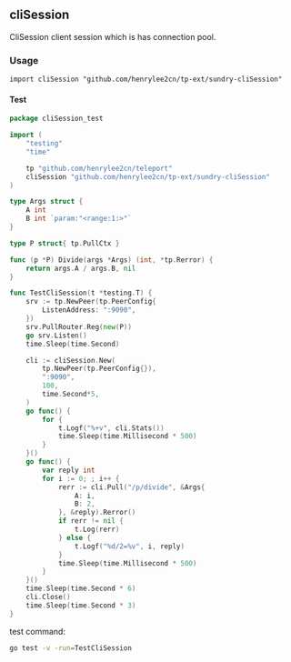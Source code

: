 ## cliSession

CliSession client session which is has connection pool.

### Usage

`import cliSession "github.com/henrylee2cn/tp-ext/sundry-cliSession"`

#### Test

```go
package cliSession_test

import (
	"testing"
	"time"

	tp "github.com/henrylee2cn/teleport"
	cliSession "github.com/henrylee2cn/tp-ext/sundry-cliSession"
)

type Args struct {
	A int
	B int `param:"<range:1:>"`
}

type P struct{ tp.PullCtx }

func (p *P) Divide(args *Args) (int, *tp.Rerror) {
	return args.A / args.B, nil
}

func TestCliSession(t *testing.T) {
	srv := tp.NewPeer(tp.PeerConfig{
		ListenAddress: ":9090",
	})
	srv.PullRouter.Reg(new(P))
	go srv.Listen()
	time.Sleep(time.Second)

	cli := cliSession.New(
		tp.NewPeer(tp.PeerConfig{}),
		":9090",
		100,
		time.Second*5,
	)
	go func() {
		for {
			t.Logf("%+v", cli.Stats())
			time.Sleep(time.Millisecond * 500)
		}
	}()
	go func() {
		var reply int
		for i := 0; ; i++ {
			rerr := cli.Pull("/p/divide", &Args{
				A: i,
				B: 2,
			}, &reply).Rerror()
			if rerr != nil {
				t.Log(rerr)
			} else {
				t.Logf("%d/2=%v", i, reply)
			}
			time.Sleep(time.Millisecond * 500)
		}
	}()
	time.Sleep(time.Second * 6)
	cli.Close()
	time.Sleep(time.Second * 3)
}
```

test command:

```sh
go test -v -run=TestCliSession
```